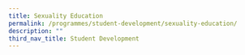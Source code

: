 ```yaml
---
title: Sexuality Education
permalink: /programmes/student-development/sexuality-education/
description: ""
third_nav_title: Student Development
---
```


